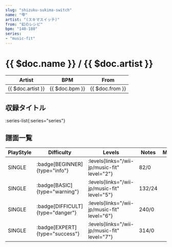```yaml
---
slug: "shizuku-sukima-switch"
name: "雫"
artist: "(スキマスイッチ)"
from: "虹のレシピ"
bpm: "140-180"
series:
- "music-fit"
---
```


# {{ $doc.name }} / {{ $doc.artist }}

|Artist|BPM|From|
|------|---|----|
|{{ $doc.artist }}|{{ $doc.bpm }}|{{ $doc.from }}|

## 収録タイトル

:series-list{:series="series"}

## 譜面一覧

|PlayStyle|Difficulty|Levels|Notes|Movie|
|---------|----------|------|-----|-----|
|SINGLE| :badge[BEGINNER]{type="info"}|<div class="field is-grouped is-grouped-multiline"> :levels{links="/wii-jp/music-fit" level="2"}</div>|82/0||
|SINGLE| :badge[BASIC]{type="warning"}|<div class="field is-grouped is-grouped-multiline"> :levels{links="/wii-jp/music-fit" level="5"}</div>|132/24||
|SINGLE| :badge[DIFFICULT]{type="danger"}|<div class="field is-grouped is-grouped-multiline"> :levels{links="/wii-jp/music-fit" level="6"}</div>|240/0||
|SINGLE| :badge[EXPERT]{type="success"}|<div class="field is-grouped is-grouped-multiline"> :levels{links="/wii-jp/music-fit" level="7"}</div>|314/0||
